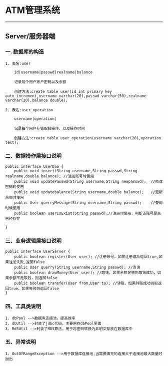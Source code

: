 # ATM管理系统
----------
## Server/服务器端
### 一. 数据库的构造


	1. 表名:user
				
		id|username|passwd|realname|balance
		
		记录每个用户账户密码以及余额
		
		创建方法:create table user(id int primary key auto_increment,username varchar(20),passwd varchar(50),realname varchar(20),balance double);		
		
	2. 表名:user_operation
		
		username|operation|
		
		记录每个用户存钱取钱操作，以及操作时间
	
		创建方法:create table user_operation(username varchar(20),operation text);

### 二、数据操作层接口说明

	public interface UserDao {
		public void insert(String username,String passwd,String realname,double balance); //注册账号时使用
		public void updatePasswd(String username,String newpasswd);  //修改密码时使用						  
		public void updatebalance(String username,double balance);	 //更新余额时使用
		public User querryMessage(String username,String passwd);    //查询时候使用
		public boolean userIsExist(String passwd);//注册时使用，判断该账号是否已经存在
		
	}
### 三、业务逻辑层接口说明

	public interface UserServer {
		public boolean register(User user); //注册账号，如果注册成功返回true,如果注册失败,返回false
		public User querry(String username,String passwd); //查询
		public boolean drawMoney(User user); //取钱，如果余额足够则取钱成功，如果余额不足取钱，则返回false
		public boolean transfer(User from,User to); //转账，如果转账成功则取返回true，如果失败则返回false
	}

### 四、工具类说明
	1. dbPool -->数据库连接池，提高效率
	2. dbUtil -->封装了jdbc代码，主要用在dbPool里面
	3. Md5Util -->封装了MD5算法，用于将密码转换为非明文存放在数据库中

### 五、异常说明
	1. OutOfRangeException -->用于数据库连接池,当需要填充的连接大于连接池最大数量时抛出